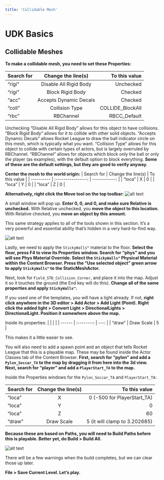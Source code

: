 ```yaml
---
title: 'Collidable Mesh'
---
```

# UDK Basics

## Collidable Meshes <Badge text="important" type="tip"/>

**To make a collidable mesh, you need to set these Properties:**

| Search for |   Change the line(s)   |    To this value |
| ---------- | :--------------------: | ---------------: |
| “rigi”     | Disable All Rigid Body |        Unchecked |
| “rigi”     |    Block Rigid Body    |          Checked |
| “acc”      | Accepts Dynamic Decals |          Checked |
| “coll”     |     Collision Type     | COLLIDE_BlockAll |
| “rbc”      |       RBChannel        |     RBCC_Default |

Unchecking “Disable All Rigid Body” allows for this object to have collisions. “Block Rigid Body” allows for it to collide with other solid objects. “Accepts Dynamic Decals” allows Rocket League to draw the ball indicator circle on this mesh, which is typically what you want. “Collision Type” allows for this object to collide with certain types of actors, but is largely overruled by RBChannel. “RBChannel” allows for objects which block only the ball or only the player (as examples), with the default option to block everything. **Some of these are the default settings, but they are good to verify anyway.**

**Center the mesh to the world origin:**
| Search for | Change the line(s) | To this value |
| ---------- | :----------------: | ------------: |
| “loca”     |         X          |             0 |
| “loca”     |         Y          |             0 |
| “loca”     |         Z          |             0 |

**Alternatively, right click the Move tool on the top toolbar:** ![alt text](/images/UDK/essential/image76.png)

A small window will pop up. **Enter 0, 0, and 0, and make sure Relative is unchecked.** With Relative unchecked, you **move the object to this location.** With Relative checked, you **move an object by this amount.**

This same strategy applies to all of the tools shown in this section. It’s a very powerful and essential ability that’s hidden in a very hard-to-find way.

![alt text](/images/UDK/basics/image136.png "Let’s get sticky, together")

Lastly, we need to apply the `StickyWalls™` material to the floor. **Select the floor, press F4 to view its Properties window. Search for “phys” and you will see Phys Material Override. Select the `StickyWalls™` Physical Material within the Content Browser. Press the “Use selected object” green arrow to apply `StickyWalls™` to the StaticMeshActor.**

Next, look for `Field_STD_Collision_Corner`, and place it into the map. Adjust it so it touches the ground (the End key will do this). **Change all of the same properties and apply `StickyWalls™`.**

If you used one of the templates, you will have a light already. If not, **right click anywhere in the 3D editor > Add Actor > Add Light (Point). Right click the added light > Convert Light > DirectionalLights > DirectionalLight. Position it somewhere above the map.**

Inside its properties:
|        |            |      |
| ------ | :--------: | ---: |
| “draw” | Draw Scale |    5 |

This makes it a little easier to see.

You will also need to add a spawn point and an object that tells Rocket League that this is a playable map. These may be found inside the Actor Classes tab of the Content Browser. **First, search for “pylon” and add a `Pylon_Soccar_TA` to the map by dragging it from here into the 3d view. Next, search for “player” and add a `PlayerStart_TA` to the map.**

Inside the Properties windows for the `Pylon_Soccar_TA` and `PlayerStart_TA`:

| Search for | Change the line(s) |                 To this value |
| ---------- | :----------------: | ----------------------------: |
| “loca”     |         X          |   0 (-500 for PlayerStart_TA) |
| “loca”     |         Y          |                             0 |
| “loca”     |         Z          |                            60 |
| “draw”     |     Draw Scale     | 5 (it will clamp to 3.202685) |

**Because these are based on Paths, you will need to Build Paths before this is playable. Better yet, do Build > Build All.**

![alt text](/images/UDK/basics/image130.png "The next big hit")

There will be a few warnings when the build completes, but we can clear those up later.

**File > Save Current Level. Let’s play.**


